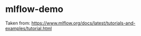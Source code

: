 # mlflow-demo

Taken from: <https://www.mlflow.org/docs/latest/tutorials-and-examples/tutorial.html>
